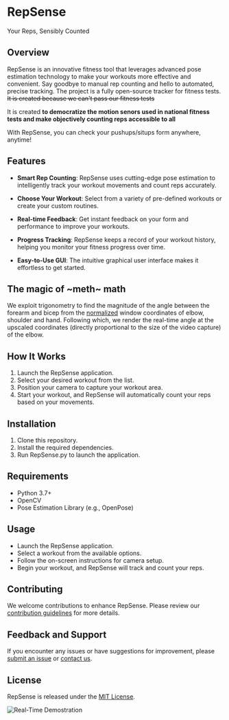 # RepSense
Your Reps, Sensibly Counted                               


## Overview

RepSense is an innovative fitness tool that leverages advanced pose estimation technology to make your workouts more effective and convenient. Say goodbye to manual rep counting and hello to automated, precise tracking. The project is a fully open-source tracker for fitness tests. ~~It is created because we can't pass our fitness tests~~ 


It is created **to democratize the motion senors used in national fitness tests and make objectively counting reps accessible to all**

With RepSense, you can check your pushups/situps form anywhere, anytime! 

## Features

- **Smart Rep Counting**: RepSense uses cutting-edge pose estimation to intelligently track your workout movements and count reps accurately.

- **Choose Your Workout**: Select from a variety of pre-defined workouts or create your custom routines.

- **Real-time Feedback**: Get instant feedback on your form and performance to improve your workouts.

- **Progress Tracking**: RepSense keeps a record of your workout history, helping you monitor your fitness progress over time.

- **Easy-to-Use GUI**: The intuitive graphical user interface makes it effortless to get started.

## The magic of ~meth~ math
We exploit trigonometry to find the magnitude of the angle between the forearm and bicep from the [normalized](https://en.wikipedia.org/wiki/Normalization_(statistics)) window coordinates of elbow, shoulder and hand. Following which, we render the real-time angle at the upscaled coordinates (directly proportional to the size of the video capture) of the elbow.

## How It Works

1. Launch the RepSense application.
2. Select your desired workout from the list.
3. Position your camera to capture your workout area.
4. Start your workout, and RepSense will automatically count your reps based on your movements.

## Installation

1. Clone this repository.
2. Install the required dependencies.
3. Run RepSense.py to launch the application.

## Requirements

- Python 3.7+
- OpenCV
- Pose Estimation Library (e.g., OpenPose)

## Usage

- Launch the RepSense application.
- Select a workout from the available options.
- Follow the on-screen instructions for camera setup.
- Begin your workout, and RepSense will track and count your reps.

## Contributing

We welcome contributions to enhance RepSense. Please review our [contribution guidelines](CONTRIBUTING.md) for more details.

## Feedback and Support

If you encounter any issues or have suggestions for improvement, please [submit an issue](https://github.com/takatoshilee/RepSense/issues) or [contact us](mailto:tka767@gmail.com).

## License

RepSense is released under the [MIT License](LICENSE).


![Real-Time Demostration](https://github.com/.gif)

